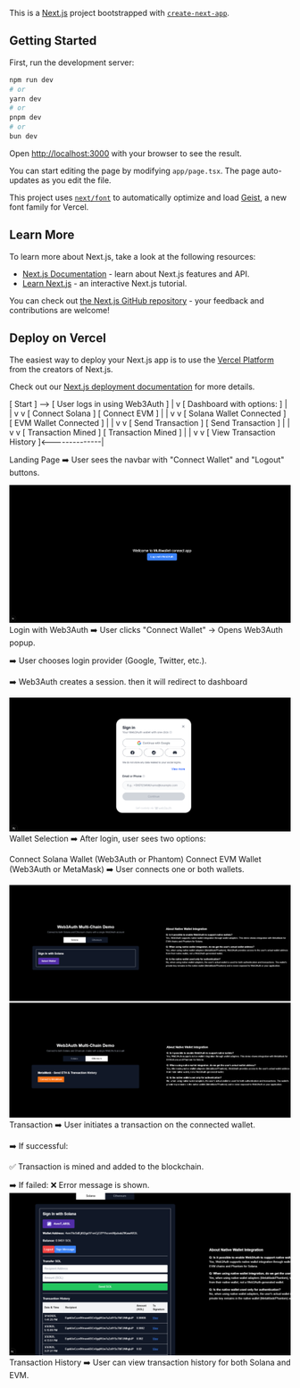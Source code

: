 This is a [Next.js](https://nextjs.org) project bootstrapped with [`create-next-app`](https://nextjs.org/docs/app/api-reference/cli/create-next-app).

## Getting Started

First, run the development server:

```bash
npm run dev
# or
yarn dev
# or
pnpm dev
# or
bun dev
```

Open [http://localhost:3000](http://localhost:3000) with your browser to see the result.

You can start editing the page by modifying `app/page.tsx`. The page auto-updates as you edit the file.

This project uses [`next/font`](https://nextjs.org/docs/app/building-your-application/optimizing/fonts) to automatically optimize and load [Geist](https://vercel.com/font), a new font family for Vercel.

## Learn More

To learn more about Next.js, take a look at the following resources:

- [Next.js Documentation](https://nextjs.org/docs) - learn about Next.js features and API.
- [Learn Next.js](https://nextjs.org/learn) - an interactive Next.js tutorial.

You can check out [the Next.js GitHub repository](https://github.com/vercel/next.js) - your feedback and contributions are welcome!

## Deploy on Vercel

The easiest way to deploy your Next.js app is to use the [Vercel Platform](https://vercel.com/new?utm_medium=default-template&filter=next.js&utm_source=create-next-app&utm_campaign=create-next-app-readme) from the creators of Next.js.

Check out our [Next.js deployment documentation](https://nextjs.org/docs/app/building-your-application/deploying) for more details.


[ Start ] --> [ User logs in using Web3Auth ] 
               |
               v
   [ Dashboard with options: ]
        |                   |
        v                   v
[ Connect Solana ]     [ Connect EVM ]
        |                   |
        v                   v
[ Solana Wallet Connected ] [ EVM Wallet Connected ]
        |                   |
        v                   v
[ Send Transaction ]     [ Send Transaction ]
        |                   |
        v                   v
[ Transaction Mined ]   [ Transaction Mined ]
        |                   |
        v                   v
[ View Transaction History ]<--------------|
            
Landing Page
➡️ User sees the navbar with "Connect Wallet" and "Logout" buttons.

![alt text](image-1.png)
Login with Web3Auth
➡️ User clicks "Connect Wallet" → Opens Web3Auth popup.

➡️ User chooses login provider (Google, Twitter, etc.).

➡️ Web3Auth creates a session. then it will redirect to dashboard

![alt text](image-2.png)
Wallet Selection
➡️ After login, user sees two options:

Connect Solana Wallet (Web3Auth or Phantom)
Connect EVM Wallet (Web3Auth or MetaMask)
➡️ User connects one or both wallets.

![alt text](image-3.png)
![alt text](image-4.png)
Transaction
➡️ User initiates a transaction on the connected wallet.

➡️ If successful:

✅ Transaction is mined and added to the blockchain.

➡️ If failed:
❌ Error message is shown.
![alt text](image-5.png)
Transaction History
➡️ User can view transaction history for both Solana and EVM.
